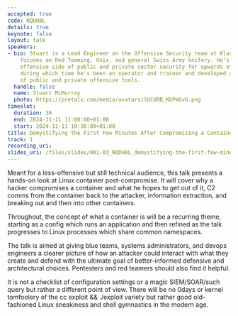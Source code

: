 ```yaml
---
accepted: true
code: NQDH8L
details: true
keynote: false
layout: talk
speakers:
- bio: Stuart is a Lead Engineer on the Offensive Security team at Klarna, where he
    focuses on Red Teaming, Unix, and general Swiss Army knifery. He's been on the
    offensive side of public and private sector security for upwards of a decade,
    during which time he's been an operator and trainer and developed a small arsenal
    of public and private offensive tools.
  handle: false
  name: Stuart McMurray
  photo: https://pretalx.com/media/avatars/SUCUBB_KbPmGvG.png
timeslot:
  duration: 30
  end: 2024-11-11 11:00:00+01:00
  start: 2024-11-11 10:30:00+01:00
title: Demystifying the First Few Minutes After Compromising a Container
track: 1
recording_uri: 
slides_uri: /files/slides/001-03_NQDH8L_demystifying-the-first-few-minutes-after-compromising-a-container.pdf
---
```


Meant for a less-offensive but still technical audience, this talk presents a hands-on look at Linux container post-compromise.
 It will cover why a hacker compromises a container and what he hopes to get out of it, C2 comms from the container back to the attacker, information extraction, and breaking out and then into other containers.

Throughout, the concept of what a container is will be a recurring theme, starting as a config which runs an application and then refined as the talk progresses to Linux processes which share common namespaces.

The talk is aimed at giving blue teams, systems administrators, and devops engineers a clearer picture of how an attacker could interact with what they create and defend with the ultimate goal of better-informed defensive and architectural choices.
 Pentesters and red teamers should also find it helpful.

It is not a checklist of configuration settings or a magic SIEM/SOAR/such query but rather a different point of view.
 There will be no 0days or kernel tomfoolery of the cc exploit && ./exploit variety but rather good old-fashioned Linux sneakiness and shell gymnastics in the modern age.